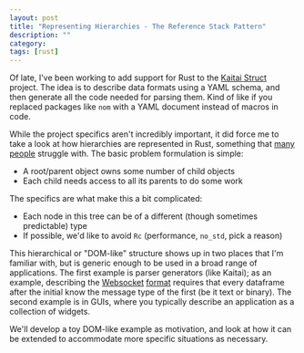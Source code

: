 ```yaml
---
layout: post
title: "Representing Hierarchies - The Reference Stack Pattern"
description: ""
category: 
tags: [rust]
---
```


Of late, I've been working to add support for Rust to the [Kaitai Struct](https://kaitai.io/) project. The idea is to describe data formats
using a YAML schema, and then generate all the code needed for parsing them. Kind of like if you replaced packages like `nom` with a YAML
document instead of macros in code.

While the project specifics aren't incredibly important, it did force me to take a look at how hierarchies are represented
in Rust, something that [many people](https://hackernoon.com/why-im-dropping-rust-fd1c32986c88#37ee) struggle with. The basic
problem formulation is simple:

- A root/parent object owns some number of child objects
- Each child needs access to all its parents to do some work

The specifics are what make this a bit complicated:

- Each node in this tree can be of a different (though sometimes predictable) type
- If possible, we'd like to avoid `Rc` (performance, `no_std`, pick a reason)

This hierarchical or "DOM-like" structure shows up in two places that I'm familiar with, but is generic enough to be used in a broad range
of applications. The first example is parser generators (like Kaitai); as an example, describing the [Websocket](https://datatracker.ietf.org/doc/rfc6455/)
[format](https://github.com/kaitai-io/kaitai_struct_formats/blob/861b2fd048252a8092b8d04c2e9f91d0be3671a9/network/websocket.ksy)
requires that every dataframe after the initial know the message type of the first (be it text or binary). The second example is in GUIs,
where you typically describe an application as a collection of widgets.

We'll develop a toy DOM-like example as motivation, and look at how it can be extended to accommodate more specific situations as necessary.


